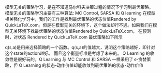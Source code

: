 模型无关的策略学习，是在不知道马尔科夫决策过程的情况下学习到最优策略。
模型无关的策略学习主要有三种算法: MC Control, SARSA 和 Q learning
 在模型相关强化学习中，我们的工作是找到最优策略的状态价值Rendered by QuickLaTeX.com。但是在模型无关的环境下，这个做法却行不通。如果我们在模型无关环境下找最优策略的状态价值Rendered by QuickLaTeX.com，
 在预测时，对状态 Rendered by QuickLaTeX.com 最优策略如下所示

 
 q(s,a)是用来选择策略的一个函数。q(s,a)的值越大，说明这个策略越好，即针对这个state的action越好。
 而且这个衡量标准是考虑了未来的。
   Q Learning 的收敛性是很好玩的。Q Learning 与 MC Control 和 SARSA 一样采用了 ϵ-贪婪策略，但 Q Learning 的状态-动作价值却能收敛到最优策略的状态-动作价值
 